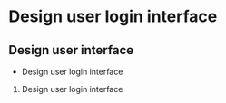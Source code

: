 # Design user login interface
## Design user interface
- Design user login interface
1. Design user login interface
